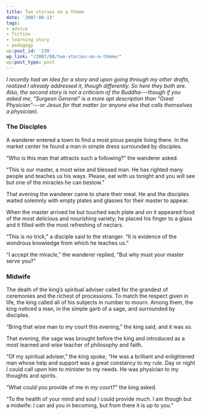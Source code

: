 ```yaml
---
title: Two stories on a theme
date: '2007-08-13'
tags:
- advice
- fiction
- learning story
- pedagogy
wp:post_id: '138'
wp_link: "/2007/08/two-stories-on-a-theme/"
wp:post_type: post
---
```


_I recently had an idea for a story and upon going through my other drafts, realized I already addressed it, though differently. So here they both are. Also, the second story is not a criticism of the Buddha---though if you asked me, "Surgeon General" is a more apt description than "Great Physician"---or Jesus for that matter (or anyone else that calls themselves a physician)._

### The Disciples

A wanderer entered a town to find a most pious people living there. In the market center he found a man in simple dress surrounded by disciples.

“Who is this man that attracts such a following?” the wanderer asked.

“This is our master, a most wise and blessed man. He has righted many people and teaches us his ways. Please, eat with us tonight and you will see but one of the miracles he can bestow.”

That evening the wanderer came to share their meal. He and the disciples waited solemnly with empty plates and glasses for their master to appear.

When the master arrived he but touched each plate and on it appeared food of the most delicious and nourishing variety; he placed his finger to a glass and it filled with the most refreshing of nectars.

“This is no trick,” a disciple said to the stranger. “It is evidence of the wondrous knowledge from which he teaches us.”

“I accept the miracle,” the wanderer replied, “But why must your master serve you?”

### Midwife

The death of the king’s spiritual adviser called for the grandest of ceremonies and the richest of processions. To match the respect given in life, the king called all of his subjects in number to mourn. Among them, the king noticed a man, in the simple garb of a sage, and surrounded by disciples.

“Bring that wise man to my court this evening,” the king said, and it was so.

That evening, the sage was brought before the king and introduced as a most learned and wise teacher of philosophy and faith.

“Of my spiritual adviser,” the king spoke, “He was a brilliant and enlightened man whose help and support was a great constancy to my rule. Day or night I could call upon him to minister to my needs. He was physician to my thoughts and spirits.

“What could you provide of me in my court?” the king asked.

“To the health of your mind and soul I could provide much. I am though but a midwife: I can aid you in becoming, but from there it is up to you.”
